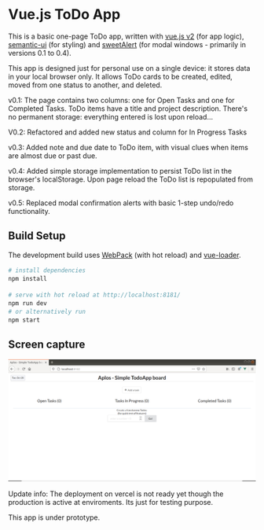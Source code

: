 # Vue.js ToDo App

This is a basic one-page ToDo app, written with [vue.js v2](https://vuejs.org/) (for app logic), [semantic-ui](https://semantic-ui.com) (for styling) and [sweetAlert](https://sweetalert.js.org/) (for modal windows - primarily in versions 0.1 to 0.4).

This app is designed just for personal use on a single device: it stores data in your local browser only. It allows ToDo cards to be created, edited, moved from one status to another, and deleted.

v0.1: The page contains two columns: one for Open Tasks and one for Completed Tasks. ToDo items have a title and project description. There's no permanent storage: everything entered is lost upon reload...

V0.2: Refactored and added new status and column for In Progress Tasks

v0.3: Added note and due date to ToDo item, with visual clues when items are almost due or past due.

v0.4: Added simple storage implementation to persist ToDo list in the browser's localStorage. Upon page reload the ToDo list is repopulated from storage.

v0.5: Replaced modal confirmation alerts with basic 1-step undo/redo functionality.


## Build Setup

The development build uses [WebPack](http://vuejs-templates.github.io/webpack/) (with hot reload) and [vue-loader](https://vue-loader.vuejs.org/).

``` bash
# install dependencies
npm install

# serve with hot reload at http://localhost:8181/
npm run dev
# or alternatively run
npm start
```

## Screen capture

![screen capture of ToDo App](./aplos-simple-todoapp-board.jpg)

Update info:
The deployment on vercel is not ready yet though the production is active at enviroments. Its just for testing purpose. 

This app is under prototype.
